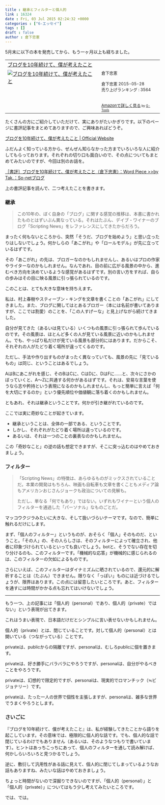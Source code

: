 ```yaml
---
title : 継承とフィルターと個人的
link : 16324
date : Fri, 03 Jul 2015 02:24:32 +0000
categories : ["6-エッセイ"]
tags : []
draft : false
author : 倉下忠憲
---
```


5月末に以下の本を発売してから、もう一ヶ月以上も経ちました。

<table  border="0" cellpadding="5"><tr><td colspan="2"><a href="http://www.amazon.co.jp/%E3%83%96%E3%83%AD%E3%82%B0%E3%82%9210%E5%B9%B4%E7%B6%9A%E3%81%91%E3%81%A6%E3%80%81%E5%83%95%E3%81%8C%E8%80%83%E3%81%88%E3%81%9F%E3%81%93%E3%81%A8-%E5%80%89%E4%B8%8B%E5%BF%A0%E6%86%B2-ebook/dp/B00YI05M1K%3FSubscriptionId%3D15SMZCTB9V8NGR2TW082%26tag%3Drashita1000-22%26linkCode%3Dxm2%26camp%3D2025%26creative%3D165953%26creativeASIN%3DB00YI05M1K" target="_blank">ブログを10年続けて、僕が考えたこと</a><img src="http://www.assoc-amazon.jp/e/ir?t=rashita1000-22&l=ur2&o=9" width="1" height="1" style="border: none;" alt="" /></td></tr><tr><td valign="top"><a href="http://www.amazon.co.jp/%E3%83%96%E3%83%AD%E3%82%B0%E3%82%9210%E5%B9%B4%E7%B6%9A%E3%81%91%E3%81%A6%E3%80%81%E5%83%95%E3%81%8C%E8%80%83%E3%81%88%E3%81%9F%E3%81%93%E3%81%A8-%E5%80%89%E4%B8%8B%E5%BF%A0%E6%86%B2-ebook/dp/B00YI05M1K%3FSubscriptionId%3D15SMZCTB9V8NGR2TW082%26tag%3Drashita1000-22%26linkCode%3Dxm2%26camp%3D2025%26creative%3D165953%26creativeASIN%3DB00YI05M1K" target="_blank"><img src="http://ecx.images-amazon.com/images/I/41qzGeKnNEL._SL160_.jpg" border="0" alt="ブログを10年続けて、僕が考えたこと" /></a></td><td valign="top"><font size="-1">倉下忠憲 <br /><br />倉下忠憲  2015-05-28<br />売り上げランキング : 3564<br /><br /><br /><a href="http://www.amazon.co.jp/%E3%83%96%E3%83%AD%E3%82%B0%E3%82%9210%E5%B9%B4%E7%B6%9A%E3%81%91%E3%81%A6%E3%80%81%E5%83%95%E3%81%8C%E8%80%83%E3%81%88%E3%81%9F%E3%81%93%E3%81%A8-%E5%80%89%E4%B8%8B%E5%BF%A0%E6%86%B2-ebook/dp/B00YI05M1K%3FSubscriptionId%3D15SMZCTB9V8NGR2TW082%26tag%3Drashita1000-22%26linkCode%3Dxm2%26camp%3D2025%26creative%3D165953%26creativeASIN%3DB00YI05M1K" target="_blank">Amazonで詳しく見る</a></font><font size="-2"> by <a href="http://www.goodpic.com/mt/aws/index.html" >G-Tools</a></font></td></tr></table>

たくさんの方にご紹介していただけて、実にありがたいかぎりです。以下のページに書評記事をまとめてありますので、ご興味あればどうぞ。

<a href="http://blog10years.tumblr.com/" target="_blank">ブログを10年続けて、僕が考えたこと | Official Website</a>

ふだんよく知っている方から、ぜんぜん知らなかった方までいろいろな人に紹介してもらっております。それぞれの切り口も面白いので、その点についてもまとめてみたいのですが、今回は別のお話を。

<a href="http://takpluspluslog.blog.so-net.ne.jp/2015-06-28" target="_blank">［書評］ブログを10年続けて、僕が考えたこと（倉下忠憲）：Word Piece &gt;&gt;by Tak.：So-netブログ</a>

上の書評記事を読んで、二つ考えたことを書きます。

<H3>継承</H3>

<blockquote>この10年の、ぼく自身の「ブログ」に関する感覚の推移は、本書に書かれたものとはずいぶん異なっている。それはたぶん、デイブ・ワイナーのブログ「Scripting News」をレファレンスにしてきたからだろう。</blockquote>

まったく何もないところから、突然「そうだ、ブログを始めよう」と思い立ったりはしないでしょう。何かしらの「あこがれ」や「ロールモデル」が先に立っているはずです。

その「あこがれ」の先は、ブロガーなのかもしれませんし、あるいはプロの作家やライターなのかもしれません。なんであれ、目の前に広がる風景の中から、進むべき方向を決めているような感覚があるはずです。別の言い方をすれば、自らの歩みはその目に映る風景に引っ張られているのです。

このことは、とても大きな意味を持ちえます。

私は、村上春樹やスティーブン・キングを文章を書くことの「あこがれ」にしてきました。また、ブログに関してはとあるブロガー（本には名前が書いてありますが、ここでは割愛）のことを、「この人すげーな」と見上げながら続けてきました。

自分が見てきた（あるいは見ている）いくつもの風景に引っ張られて歩んでいるのです。その風景は、ほとんど多くの人が見ている風景に近いのかもしれません。でも、やっぱり私だけが見ている風景も部分的にはあります。だからこそ、それぞれの人がたどり着く場所が違ってくるのです。

ただし、手法や作り出すものがまったく異なっていても、風景の先に「見ているもの」は同じ、ということはあるでしょう。

AはBにあこがれを感じ、そのBはCに、CはDに、DはFに……と、次々にさかのぼっていくと、A〜Zに共通する何かがあるはずです。それは、安易な言葉を使うなら志や矜持という表現になるのかもしれませんし、もっと簡単に言えば「何を大切にするのか」という優先順位や価値観に落ち着くのかもしれません。

ともあれ、それは継承ということです。何かが引き継がれているのです。

ここでは実に奇妙なことが起きています。

<ul>
<li>継承ということは、全体の一部である、ということです。</li>
<li>しかし、それぞれがたどり着く場所は違っているのです。</li>
<li>あるいは、それは一つのことの裏表なのかもしれません。</li>
</ul>

この「奇妙なこと」の逆の話も想定できますが、そこに突っ込むのはやめておきましょう。

<H3>フィルター</H3>

<blockquote>「Scripting News」の特徴は、あらゆるものがミックスされていることだ。本業の開発はもちろん、映画も自転車も文章を書くこともメディア論もアメリカンおじさんジョークも政治についての見解も。

ただし、単なる「何でもあり」ではない。いずれもワイナーという個人のフィルターを通過した「パーソナル」なものごとだ。</blockquote>

マッコウクジラみたいに大きな、そして扱いづらいテーマです。なので、簡単に触れるだけにします。

まず、「個人のフィルター」というものが、おそらく「個人」そのものだ、ということ。「その人」の、その人らしさは、そのフィルターによって確立され、他者に印象づけられているといっても良いでしょう。botと、そうでない存在を切り分けるのも、このフィルターです。「機械的な応答」が機械的に感じられるのは、このフィルターの欠如によるものです。

さらにいえば、このフィルターはダイナミズムに晒されているので、還元的に解析することは（たぶん）できません。限りなく「っぽい」ものには近づけるでしょうが、限界はあります。この点には留意したいところです。あと、フィルターを通すには時間がかかる点も忘れてはいけないでしょう。

<hr />

もう一つ、上の記事には「個人的（personal）であり、個人的（private）ではない」という表現が出てきます。

これはうまい表現で、日本語だけだとシンプルに言い表せないかもしれません。

個人的（private）とは、閉じていることです。対して個人的（personal）とは開いている（つながっている）ことです。

privateは、publicからの隔離ですが、personalは、むしろpublicに個を置きます。

privateは、好き勝手にバラバラにやろうですが、personalは、自分がやるべきことをやろうです。

privateは、幻想的で限定的ですが、personalは、現実的でロマンチック（≒ビジョナリー）です。

privateは、たった一人の世界で個性を主張しますが、personalは、雑多な世界でうまくやろうとします。

<H3>さいごに</H3>

『ブログを10年続けて、僕が考えたこと』は、私が経験してきたことから語りを起こしています。その意味では、極限的に個人的な話です。でも、個人的な話で閉じているわけでもありません（あるいは、そのようなつもりで書いています）。ヒントはあっちこっちにあって、個人のフィルターを通して読み解けば、何かしらいろいろと見つかるでしょう。

逆に、敷衍して汎用性がある話に見えて、個人的に閉じてしまっているようなお話もありますね、みたいな話はやめておきましょう。

ちょっと時間がないので深掘りできないのですが、「個人的（personal）」と「個人的（private）」についてはもう少し考えてみたいところです。

では、では。